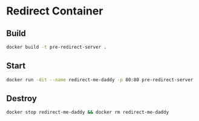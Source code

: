 # Redirect Container

## Build

```bash
docker build -t pre-redirect-server .
```

## Start

```bash
docker run -dit --name redirect-me-daddy -p 80:80 pre-redirect-server
```

## Destroy

```bash
docker stop redirect-me-daddy && docker rm redirect-me-daddy
```
